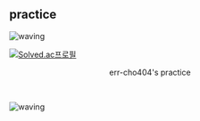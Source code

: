 ## practice
![waving](https://capsule-render.vercel.app/api?type=waving&height=300&text=Error404&fontColor=ffffff&fontAlignY=40&color=0:#ebe1ce,100:#fbc21a&section=header&desc=How%20to%20Find%20Me?&descSize=15)
<!--- ### Mini profile --->
[![Solved.ac프로필](http://mazassumnida.wtf/api/mini/generate_badge?boj=errcho404)](https://solved.ac/errcho404)


<p align=center>err-cho404's practice</p>

<br>


![waving](https://capsule-render.vercel.app/api?type=waving&height=180&text=bye&fontSize=20&fontColor=ffffff&fontAlign=90&fontAlignY=90&color=0:#ebe1ce,100:#fbc21a&section=footer)
